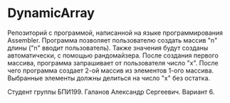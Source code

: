 # DynamicArray
Репозиторий с программой, написанной на языке программирования Assembler.
Программа позволяет пользователю создать массив "n" длины ("n" вводит пользователь). 
Также значения будут созданы автоматически, с помощью рандомайзера.
После создания первого массива, программа запрашивает от пользователя число "x".
После чего программа создает 2-ой массив из элементов 1-ого массива. Выбранные элементы должны делиться на число "х" без остатка.

Студент группы БПИ199. 
Галанов Александр Сергеевич.
Вариант 6.
